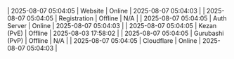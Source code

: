 | 2025-08-07 05:04:05 | Website | Online | 2025-08-07 05:04:03 |
| 2025-08-07 05:04:05 | Registration | Offline | N/A |
| 2025-08-07 05:04:05 | Auth Server | Online | 2025-08-07 05:04:03 |
| 2025-08-07 05:04:05 | Kezan (PvE) | Offline | 2025-08-03 17:58:02 |
| 2025-08-07 05:04:05 | Gurubashi (PvP) | Offline | N/A |
| 2025-08-07 05:04:05 | Cloudflare | Online | 2025-08-07 05:04:03 |
